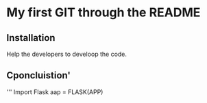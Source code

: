 # My first GIT through the README
## Installation
Help the developers to develoop the code.
## Cponcluistion'
''' Import Flask
aap = FLASK(APP)

